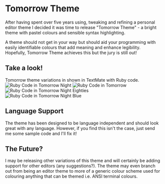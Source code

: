 # Tomorrow Theme
After having spent over five years using, tweaking and refining a personal editor theme I decided it was time to release "Tomorrow Theme" - a bright theme with pastel colours and sensible syntax highlighting. 

A theme should not get in your way but should aid your programming with easily identifiable colours that add meaning and enhance legibility. Hopefully, Tomorrow Theme achieves this but the jury is still out!

## Take a look!
Tomorrow theme variations in shown in TextMate with Ruby code.
![Ruby Code in Tomorrow Night](https://github.com/ChrisKempson/Tomorrow-Theme/raw/master/Tomorrow-Night.png)
![Ruby Code in Tomorrow](https://github.com/ChrisKempson/Tomorrow-Theme/raw/master/Tomorrow.png)
![Ruby Code in Tomorrow Night Eighties](https://github.com/ChrisKempson/Tomorrow-Theme/raw/master/Tomorrow-Night-Eighties.png)
![Ruby Code in Tomorrow Night Blue](https://github.com/ChrisKempson/Tomorrow-Theme/raw/master/Tomorrow-Night-Blue.png)

## Language Support
The theme has been designed to be language independent and should look great with any language. However, if you find this isn't the case, just send me some sample code and I'll fix it!

## The Future?
I may be releasing other variations of this theme and will certainly be adding support for other editors (any suggestions?). The theme may even branch out from being an editor theme to more of a generic colour scheme used for colouring anything that can be themed i.e. ANSI terminal colours.
